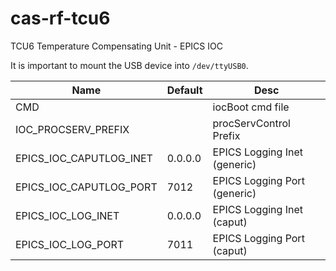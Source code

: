 # cas-rf-tcu6
TCU6 Temperature Compensating Unit - EPICS IOC

It is important to mount the USB device into `/dev/ttyUSB0`.

| Name                    | Default | Desc                         |
| ----------------------- | ------- | ---------------------------- |
| CMD                     |         | iocBoot cmd file             |
| IOC_PROCSERV_PREFIX     |         | procServControl Prefix       |
| EPICS_IOC_CAPUTLOG_INET | 0.0.0.0 | EPICS Logging Inet (generic) |
| EPICS_IOC_CAPUTLOG_PORT | 7012    | EPICS Logging Port (generic) |
| EPICS_IOC_LOG_INET      | 0.0.0.0 | EPICS Logging Inet (caput)   |
| EPICS_IOC_LOG_PORT      | 7011    | EPICS Logging Port (caput)   |
